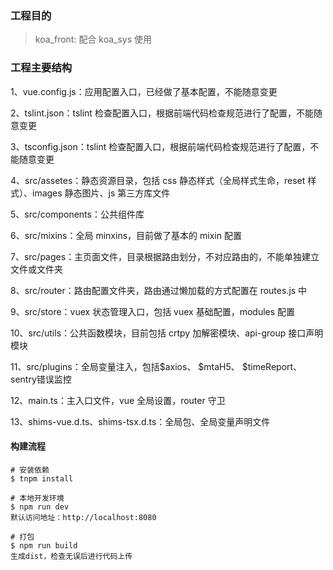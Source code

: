 ### 工程目的

> koa_front: 配合 koa_sys 使用

### 工程主要结构

1、vue.config.js：应用配置入口，已经做了基本配置，不能随意变更

2、tslint.json：tslint 检查配置入口，根据前端代码检查规范进行了配置，不能随意变更

3、tsconfig.json：tslint 检查配置入口，根据前端代码检查规范进行了配置，不能随意变更

4、src/assetes：静态资源目录，包括 css 静态样式（全局样式生命，reset 样式）、images 静态图片、js 第三方库文件

5、src/components：公共组件库

6、src/mixins：全局 minxins，目前做了基本的 mixin 配置

7、src/pages：主页面文件，目录根据路由划分，不对应路由的，不能单独建立文件或文件夹

8、src/router：路由配置文件夹，路由通过懒加载的方式配置在 routes.js 中

9、src/store：vuex 状态管理入口，包括 vuex 基础配置，modules 配置

10、src/utils：公共函数模块，目前包括 crtpy 加解密模块、api-group 接口声明模块

11、src/plugins：全局变量注入，包括$axios、 $mtaH5、 $timeReport、sentry错误监控

12、main.ts：主入口文件，vue 全局设置，router 守卫

13、shims-vue.d.ts、shims-tsx.d.ts：全局包、全局变量声明文件

#### 构建流程

```
# 安装依赖
$ tnpm install

# 本地开发环境
$ npm run dev
默认访问地址：http://localhost:8080

# 打包
$ npm run build
生成dist，检查无误后进行代码上传
```
